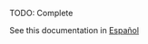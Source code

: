 TODO: Complete

See this documentation in [Español](../../langs/Windows/Windows10_Img_Creator/README.es.md)
